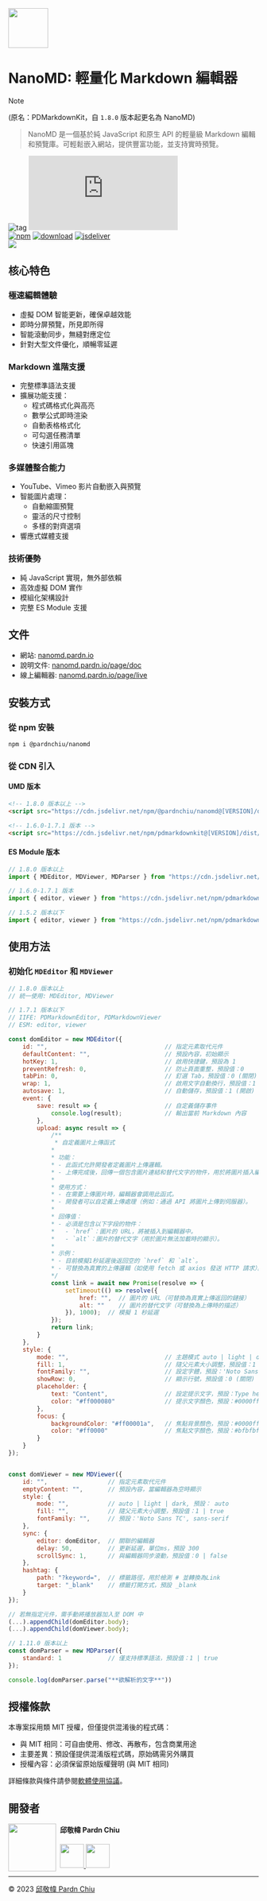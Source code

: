<img src="https://nanomd.pardn.io/static/image/logo.png" width=80>

# NanoMD: 輕量化 Markdown 編輯器

> [!NOTE]
> (原名：PDMarkdownKit，自 `1.8.0` 版本起更名為 NanoMD)

> NanoMD 是一個基於純 JavaScript 和原生 API 的輕量級 Markdown 編輯和預覽庫。可輕鬆嵌入網站，提供豐富功能，並支持實時預覽。

![tag](https://img.shields.io/badge/tag-JavaScript%20Library-bb4444) 
![size](https://img.shields.io/github/size/pardnchiu/NanoMD/dist%2FNanoMD.js)<br>
[![npm](https://img.shields.io/npm/v/@pardnchiu/nanomd)](https://www.npmjs.com/package/@pardnchiu/nanomd)
[![download](https://img.shields.io/npm/dm/@pardnchiu/nanomd)](https://www.npmjs.com/package/@pardnchiu/nanomd)
[![jsdeliver](https://img.shields.io/jsdelivr/npm/hm/@pardnchiu/nanomd)](https://www.jsdelivr.com/package/npm/@pardnchiu/nanomd)<br>
[![](https://img.shields.io/badge/read-English%20Version-ffffff)](https://github.com/pardnchiu/NanoMD/blob/main/README.md)

## 核心特色

### 極速編輯體驗
- 虛擬 DOM 智能更新，確保卓越效能
- 即時分屏預覽，所見即所得
- 智能滾動同步，無縫對應定位
- 針對大型文件優化，順暢零延遲

### Markdown 進階支援
- 完整標準語法支援
- 擴展功能支援：
    - 程式碼格式化與高亮
    - 數學公式即時渲染
    - 自動表格格式化
    - 可勾選任務清單
    - 快速引用區塊

### 多媒體整合能力
- YouTube、Vimeo 影片自動嵌入與預覽
- 智能圖片處理：
    - 自動縮圖預覽
    - 靈活的尺寸控制
    - 多樣的對齊選項
- 響應式媒體支援

### 技術優勢
- 純 JavaScript 實現，無外部依賴
- 高效虛擬 DOM 實作
- 模組化架構設計
- 完整 ES Module 支援

## 文件

- 網站: [nanomd.pardn.io](https://nanomd.pardn.io)
- 說明文件: [nanomd.pardn.io/page/doc](https://nanomd.pardn.io/page/doc.html)
- 線上編輯器: [nanomd.pardn.io/page/live](https://nanomd.pardn.io/page/live.html)

## 安裝方式

### 從 npm 安裝
```bash
npm i @pardnchiu/nanomd
```

### 從 CDN 引入

#### UMD 版本
```html
<!-- 1.8.0 版本以上 -->
<script src="https://cdn.jsdelivr.net/npm/@pardnchiu/nanomd@[VERSION]/dist/NanoMD.js"></script>

<!-- 1.6.0-1.7.1 版本 -->
<script src="https://cdn.jsdelivr.net/npm/pdmarkdownkit@[VERSION]/dist/PDMarkdownKit.js"></script>
```

#### ES Module 版本
```javascript
// 1.8.0 版本以上
import { MDEditor, MDViewer, MDParser } from "https://cdn.jsdelivr.net/npm/@pardnchiu/nanomd@[VERSION]/dist/NanoMD.esm.js";

// 1.6.0-1.7.1 版本
import { editor, viewer } from "https://cdn.jsdelivr.net/npm/pdmarkdownkit@[VERSION]/dist/PDMarkdownKit.module.js";

// 1.5.2 版本以下
import { editor, viewer } from "https://cdn.jsdelivr.net/npm/pdmarkdownkit@[VERSION]/dist/PDMarkdownKit.js";
```

## 使用方法

### 初始化 `MDEditor` 和 `MDViewer`
```Javascript
// 1.8.0 版本以上
// 統一使用: MDEditor, MDViewer

// 1.7.1 版本以下
// IIFE: PDMarkdownEditor, PDMarkdownViewer
// ESM: editor, viewer

const domEditor = new MDEditor({
    id: "",                                 // 指定元素取代元件
    defaultContent: "",                     // 預設內容，初始顯示
    hotKey: 1,                              // 啟用快捷鍵，預設為 1
    preventRefresh: 0,                      // 防止頁面重整，預設值：0
    tabPin: 0,                              // 釘選 Tab，預設值：0 (關閉)
    wrap: 1,                                // 啟用文字自動換行，預設值：1 (開啟)
    autosave: 1,                            // 自動儲存，預設值：1 (開啟)
    event: {
        save: result => {                   // 自定義儲存事件
            console.log(result);            // 輸出當前 Markdown 內容
        },
        upload: async result => {
            /**
             * 自定義圖片上傳函式
            *
            * 功能：
            * - 此函式允許開發者定義圖片上傳邏輯。
            * - 上傳完成後，回傳一個包含圖片連結和替代文字的物件，用於將圖片插入編輯器。
            *
            * 使用方式：
            * - 在需要上傳圖片時，編輯器會調用此函式。
            * - 開發者可以自定義上傳處理（例如：通過 API 將圖片上傳到伺服器）。
            *
            * 回傳值：
            * - 必須是包含以下字段的物件：
            *   - `href`：圖片的 URL，將被插入到編輯器中。
            *   - `alt`：圖片的替代文字（用於圖片無法加載時的顯示）。
            *
            * 示例：
            * - 目前模擬1秒延遲後返回空的 `href` 和 `alt`。
            * - 可替換為真實的上傳邏輯（如使用 fetch 或 axios 發送 HTTP 請求）。
            */
            const link = await new Promise(resolve => {
                setTimeout(() => resolve({
                    href: "",  // 圖片的 URL（可替換為真實上傳返回的鏈接）
                    alt: ""    // 圖片的替代文字（可替換為上傳時的描述）
                }), 1000);  // 模擬 1 秒延遲
            });
            return link;
        }
    },
    style: {
        mode: "",                           // 主題模式 auto | light | dark，預設值： auto
        fill: 1,                            // 隨父元素大小調整，預設值：1 (開啟)
        fontFamily: "",                     // 設定字體，預設：'Noto Sans TC', sans-serif
        showRow: 0,                         // 顯示行號，預設值：0 (關閉)
        placeholder: {
            text: "Content",                // 設定提示文字，預設：Type here ...
            color: "#ff000080"              // 提示文字顏色，預設：#0000ff1a
        },
        focus: {
            backgroundColor: "#ff00001a",   // 焦點背景顏色，預設：#0000ffff
            color: "#ff0000"                // 焦點文字顏色，預設：#bfbfbf
        }
    }
});


const domViewer = new MDViewer({
    id: "",                 // 指定元素取代元件
    emptyContent: "",       // 預設內容，當編輯器為空時顯示
    style: {
        mode: "",           // auto | light | dark, 預設： auto
        fill: "",           // 隨父元素大小調整，預設值：1 | true
        fontFamily: "",     // 預設：'Noto Sans TC', sans-serif
    },
    sync: {
        editor: domEditor,  // 關聯的編輯器
        delay: 50,          // 更新延遲，單位ms，預設 300
        scrollSync: 1,      // 與編輯器同步滾動，預設值：0 | false
    },
    hashtag: {
        path: "?keyword=",  // 標籤路徑，用於檢測 # 並轉換為Link
        target: "_blank"    // 標籤打開方式，預設 _blank
    }
});

// 若無指定元件，需手動將播放器加入至 DOM 中
(...).appendChild(domEditor.body);
(...).appendChild(domViewer.body);

// 1.11.0 版本以上
const domParser = new MDParser({
    standard: 1             // 僅支持標準語法，預設值：1 | true
});

console.log(domParser.parse("**欲解析的文字**"))
```

## 授權條款

本專案採用類 MIT 授權，但僅提供混淆後的程式碼：
- 與 MIT 相同：可自由使用、修改、再散布，包含商業用途
- 主要差異：預設僅提供混淆版程式碼，原始碼需另外購買
- 授權內容：必須保留原始版權聲明 (與 MIT 相同)

詳細條款與條件請參閱[軟體使用協議](https://github.com/pardnchiu/NanoMD/blob/main/LICENSE)。

## 開發者

<img src="https://avatars.githubusercontent.com/u/25631760" align="left" width="96" height="96" style="margin-right: 0.5rem;">

<h4 style="padding-top: 0">邱敬幃 Pardn Chiu</h4>

<a href="mailto:dev@pardn.io" target="_blank">
    <img src="https://pardn.io/image/email.svg" width="48" height="48">
</a> <a href="https://linkedin.com/in/pardnchiu" target="_blank">
    <img src="https://pardn.io/image/linkedin.svg" width="48" height="48">
</a>

***

©️ 2023 [邱敬幃 Pardn Chiu](https://pardn.io)

